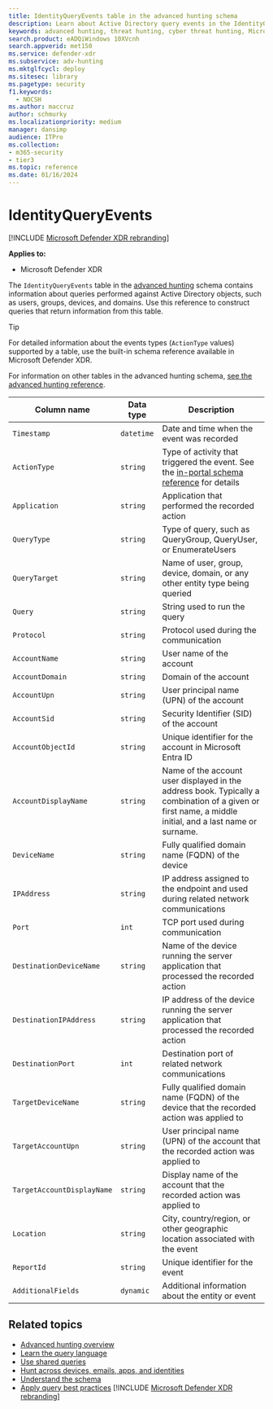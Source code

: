 ```yaml
---
title: IdentityQueryEvents table in the advanced hunting schema
description: Learn about Active Directory query events in the IdentityQueryEvents table of the advanced hunting schema
keywords: advanced hunting, threat hunting, cyber threat hunting, Microsoft Defender XDR, microsoft 365, m365, search, query, telemetry, schema reference, kusto, table, column, data type, description, IdentityQueryEvents, Azure AD, Active Directory, Microsoft Defender for Identity, identities, LDAP queries
search.product: eADQiWindows 10XVcnh
search.appverid: met150
ms.service: defender-xdr
ms.subservice: adv-hunting
ms.mktglfcycl: deploy
ms.sitesec: library
ms.pagetype: security
f1.keywords: 
  - NOCSH
ms.author: maccruz
author: schmurky
ms.localizationpriority: medium
manager: dansimp
audience: ITPro
ms.collection: 
- m365-security
- tier3
ms.topic: reference
ms.date: 01/16/2024
---
```


# IdentityQueryEvents

[!INCLUDE [Microsoft Defender XDR rebranding](../includes/microsoft-defender.md)]


**Applies to:**
- Microsoft Defender XDR

The `IdentityQueryEvents` table in the [advanced hunting](advanced-hunting-overview.md) schema contains information about queries performed against Active Directory objects, such as users, groups, devices, and domains. Use this reference to construct queries that return information from this table.

> [!TIP]
> For detailed information about the events types (`ActionType` values) supported by a table, use the built-in schema reference available in Microsoft Defender XDR.

For information on other tables in the advanced hunting schema, [see the advanced hunting reference](advanced-hunting-schema-tables.md).

| Column name | Data type | Description |
|-------------|-----------|-------------|
| `Timestamp` | `datetime` | Date and time when the event was recorded |
| `ActionType` | `string` | Type of activity that triggered the event. See the [in-portal schema reference](advanced-hunting-schema-tables.md?#get-schema-information-in-the-security-center) for details |
| `Application` | `string` | Application that performed the recorded action |
| `QueryType` | `string` | Type of query, such as QueryGroup, QueryUser, or EnumerateUsers |
| `QueryTarget` | `string` | Name of user, group, device, domain, or any other entity type being queried |
| `Query` | `string` | String used to run the query |
| `Protocol` | `string` | Protocol used during the communication |
| `AccountName` | `string` | User name of the account |
| `AccountDomain` | `string` | Domain of the account |
| `AccountUpn` | `string` | User principal name (UPN) of the account |
| `AccountSid` | `string` | Security Identifier (SID) of the account |
| `AccountObjectId` | `string` | Unique identifier for the account in Microsoft Entra ID |
| `AccountDisplayName` | `string` | Name of the account user displayed in the address book. Typically a combination of a given or first name, a middle initial, and a last name or surname. |
| `DeviceName` | `string` | Fully qualified domain name (FQDN) of the device |
| `IPAddress` | `string` | IP address assigned to the endpoint and used during related network communications |
| `Port` | `int` | TCP port used during communication |
| `DestinationDeviceName` | `string` | Name of the device running the server application that processed the recorded action |
| `DestinationIPAddress` | `string` | IP address of the device running the server application that processed the recorded action |
| `DestinationPort` | `int` | Destination port of related network communications |
| `TargetDeviceName` | `string` | Fully qualified domain name (FQDN) of the device that the recorded action was applied to |
| `TargetAccountUpn` | `string` | User principal name (UPN) of the account that the recorded action was applied to |
| `TargetAccountDisplayName` | `string` | Display name of the account that the recorded action was applied to |
| `Location` | `string` | City, country/region, or other geographic location associated with the event |
| `ReportId` | `string` | Unique identifier for the event |
| `AdditionalFields` | `dynamic` | Additional information about the entity or event |

## Related topics
- [Advanced hunting overview](advanced-hunting-overview.md)
- [Learn the query language](advanced-hunting-query-language.md)
- [Use shared queries](advanced-hunting-shared-queries.md)
- [Hunt across devices, emails, apps, and identities](advanced-hunting-query-emails-devices.md)
- [Understand the schema](advanced-hunting-schema-tables.md)
- [Apply query best practices](advanced-hunting-best-practices.md)
[!INCLUDE [Microsoft Defender XDR rebranding](../../includes/defender-m3d-techcommunity.md)]
